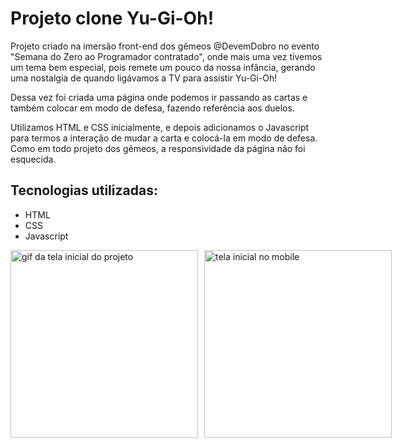 # Projeto clone Yu-Gi-Oh! 

Projeto criado na imersão front-end dos gêmeos @DevemDobro no evento "Semana do Zero ao Programador contratado", onde mais uma vez tivemos um tema bem especial, pois remete um pouco da nossa infância, gerando uma nostalgia de quando ligávamos a TV para assistir Yu-Gi-Oh!

Dessa vez foi criada uma página onde podemos ir passando as cartas e também colocar em modo de defesa, fazendo referência aos duelos. 

Utilizamos HTML e CSS inicialmente, e depois adicionamos o Javascript para termos a interação de mudar a carta e colocá-la em modo de defesa. Como em todo projeto dos gêmeos, a responsividade da página não foi esquecida. 

## Tecnologias utilizadas:
- HTML
- CSS
- Javascript

<div style="display: flex; gap: 10px;">
  <img src="./src/images/desktop.gif" height="300" alt="gif da tela inicial do projeto"/>
  <img src="./src/images/mobile.png" height="300" alt="tela inicial no mobile"/>
</div>
